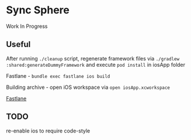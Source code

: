 # Sync Sphere

Work In Progress

## Useful

After running `./cleanup` script, regenerate framework files via `./gradlew :shared:generateDummyFramework` and execute `pod install` in iosApp folder

Fastlane - `bundle exec fastlane ios build`

Building archive - open iOS workspace via `open iosApp.xcworkspace`

[Fastlane](https://medium.com/revelo-tech/setting-up-automatic-ios-release-with-fastlane-and-match-on-ci-cd-server-16c3f1d79bc5)

## TODO

re-enable ios to require code-style

